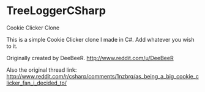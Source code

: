TreeLoggerCSharp
================

Cookie Clicker Clone

This is a simple Cookie Clicker clone I made in C#. Add whatever you wish to it.

Originally created by DeeBeeR. http://www.reddit.com/u/DeeBeeR

Also the original thread link: http://www.reddit.com/r/csharp/comments/1nzbrq/as_being_a_big_cookie_clicker_fan_i_decided_to/
